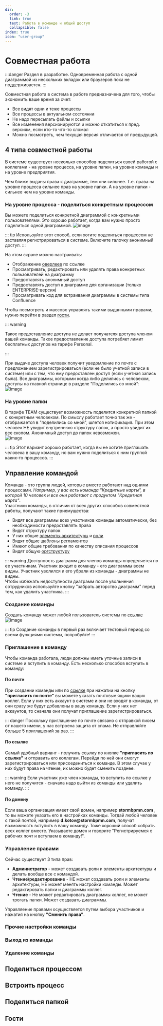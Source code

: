 ```yaml
---
dir:
  order: -3
  link: true
  text: Работа в команде и общий доступ
  collapsible: false
index: true
icon: "user-group"
---
```



# Совместная работа
:::danger
Раздел в разработке. Одновременная работа с одной диаграммой из нескольких вкладок или браузеров пока не поддерживается.
:::

Совместная работа в система в работе предназначена для того, чтобы экономить ваше время за счет:
- Все видят одни и теже процессы
- Все процессы в актуальном состоянии
- Не надо пересылать файлы и ссылки
- Все изменения версионируются и можно откатиться к пред. версиям, если кто-то что-то сломал
- Можно посмотреть, чем текущая версия отличается от предыдущей.

## 4 типа совместной работы
В системе существует несколько способов поделиться своей работой с коллегами - на уровне процесса, на уровне папки, на уровне команды и на уровне предприятия.  

 Чем ближе выданы права к диаграмме, тем они сильнее. Т.е. права на уровне процесса сильнее прав на уровне папки. А на уровне папки - сильнее чем на уровне команды.

### На уровне процесса - поделиться конкретным процессом 
Вы можете поделиться конкретной диаграммой с конкретными пользователями. Это хорошо работает, когда вам нужно просто поделиться одной диаграммой.
![image](share-diagram-1.png)

::: tip
Используйте этот способ, если хотите поделиться процессом не заставляя регистрироваться в системе. Включите галочку анонимный доступ.
:::

На этом экране можно настраивать:
- Отображение [оверлеев](../features/#меню-оверлеев)  по ссылке
- Просматривать, редактировать или удалять права конкретных пользователей на диаграмму
- Предоставлять анонимный доступ 
- Предоставлять доступ к диаграмме для организации (только ENTERPRISE-версия)
- Просматривать код для встраивания диаграммы в системы типа Confluence


Чтобы посмотреть и массово управлять такими выданными правами, нужно перейти в раздел [гости](https://stormbpmn.com/app/guests). 

::: warning

Такое предоставление доступа не делает получателя доступа членом вашей команды. Такое предоставление доступа потребяет лимит бесплатных доступов на тарифе Personal.

::: 

При выдаче доступа человек получит уведомление по почте с предложением зарегистрироваться (если не было учетной записи в системе) или с тем, что ему предоставлен доступ (если учетная запись была).
Все диаграммы, которыми когда либо делились с человеком, доступы на главной странице в разделе "Поделились со мной":  
![image](share-with-me.png)


### На уровне папки

В тарифе TEAM существует возможность поделится конкретной папкой с конкретным человеком. По смыслу работает точно так же  - отображается в "поделились со мной", шлется нотификация. При этом человек НЕ увидит внутреннюю структуру папок, а просто увидит их все скопом.  Анонимный доступ до папок невозможен.  
![image](share-folder.png)


::: tip
Этот вариант хорошо работает, когда вы не хотите приглашать человека в вашу команду, но вам нужно поделиться с ним группой каких-то процессов.
::: 

## Управление командой
Команда - это группа людей, которые вместе работают над одними процессами. _Например, у вас есть команда "Кредитные карты", в которой 10 человек и все они работают с продуктом "Кредитная карта"_.  
Участники команды, в отличии от всех других способов совместной работы, получают такие приемущества:
- Видят все диаграммы всех участников команды автоматически, без необходимости предоставлять права
- Видят структуру папок 
- У них общие [элементы архитектуры](../features/#элементы-архитектуры-1) и [роли](../features/#роли)
- Видят общие шаблоны регламентов
- Имеют общие требования по качеству описания процессов
- Видят общую [оргструктуру](../features/#огрструктура)

::: warning
Доступность диаграмм для членов команды определяется по ее участникам. Участник входит в команду - его диаграммы всем видны. Участник уволился и его убрали из команды - диаграммы не видны.  
Чтобы избежать недоступности диаграмм после увольнения сотрудников используйте кнопку "забрать авторство диаграмм" перед тем, как удалить участника.
:::

### Cоздание команды
Создать команду может любой пользователь системы по [ссылке](https://stormbpmn.com/app/team/)  
![image](create-team.png)

::: tip
Создание команды в первый раз включает тестовый период со всеми функциями системы, попробуйте!
:::

### Приглашение в команду
Чтобы команда работала, люди должны иметь уточные записи в системе и вступить в команду. Есть несколько способов вступить в команду:
#### По почте
При создании команды или по [ссылке](https://stormbpmn.com/app/team/) при нажатии на кнопку __"пригласить по почте"__ вы можете указать почтовые ящики ващих коллег. Если у них есть аккаунт в системе и они не входят в команды, от они сразу же будут добавлены в вашу команду. Если у них нет аккаунтов, то сначала они получат приглашение зарегистрироваться.

::: danger 
Поскольку приглашение по почте связано с отправкой писем от нашего имени, у нас встроена защита от спама. Не отправляйте больше 5 приглашений за раз.
::: 

#### По ссылке
Самый удобный вариант - получить ссылку по кнопке __"пригласить по ссылке"__ и отправить его коллегам. Перейдя по ней они смогут зарегистрироваться или присоедениться к команде. В этом случае у них будут права на чтение, их можно будет сменить позднее.  

::: warning
Если участник уже член команды, то вступить по ссылке у него не получится - сначала надо выйти из команды или удалить команду.
:::

#### По домену
Если ваша организация имеет свой домен, например __stormbpmn.com__  , то вы можете указать его в настройках команды. Тогдай любой человек с такой почтой, например __d.kotov@stormbpmn.com__, получат возможность вступить в вашу команду.  Тоже хороший способ собрать всех коллег вместе. Указываете домен и говорите "Регистрируемся с рабочих почт и вступаем в команду!".

### Управление правами
Сейчас существует 3 типа прав:
- __Администратор__ - может создавать роли и элементы архитектуры и делать вообще все с командой.
- __Чтение\редактирование__ - НЕ может создавать роли и элементы архитектуры, НЕ может менять настройки команды. Может редактировать папки и диаграммы коллег.
- __Чтение__ - Не может редактировать диаграммы коллег, не может трогать папки. Может создавать диаграммы.

Управляение правами осуществяется путем выбора участников и нажатия на кнопку **"Сменить права"**.

### Прочие настройки команды
### Выход из команды
### Удаление команды

## Поделиться процессом
## Встроить процесс
## Поделиться папкой
## Гости
